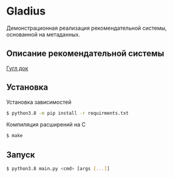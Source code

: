 
# Gladius #

Демонстрационная реализация рекомендательной системы, основанной на метаданных.  

## Описание рекомендательной системы

[Гугл док](https://docs.google.com/document/d/1ghBJUfZedJay11J3kvcns7jFPd59_lWbxCI1tOmwvYg/)

## Установка

Установка зависимостей
```bash
$ python3.8 -m pip install -r requirments.txt
```

Компиляция расширений на С
```bash
$ make
```

## Запуск  

```bash
$ python3.8 main.py <cmd> [args [...]]
```
